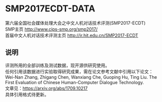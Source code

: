 # SMP2017ECDT-DATA
第六届全国社会媒体处理大会之中文人机对话技术评测(SMP2017-ECDT)  
SMP主页 http://www.cips-smp.org/smp2017/  
首届中文人机对话技术评测主页 http://ir.hit.edu.cn/SMP2017-ECDT  
 
说明     
-----
评测所用的全部训练及测试数据，现开源供研究使用。     
任何引用该数据进行实验取得研究成果，需在论文参考文献中引用以下论文：   
Wei-Nan Zhang, Zhigang Chen, Wanxiang Che, Guoping Hu, Ting Liu. The First Evaluation of Chinese Human-Computer Dialogue Technology.      
文章见：https://arxiv.org/abs/1709.10217            
具体引用格式待更新。
